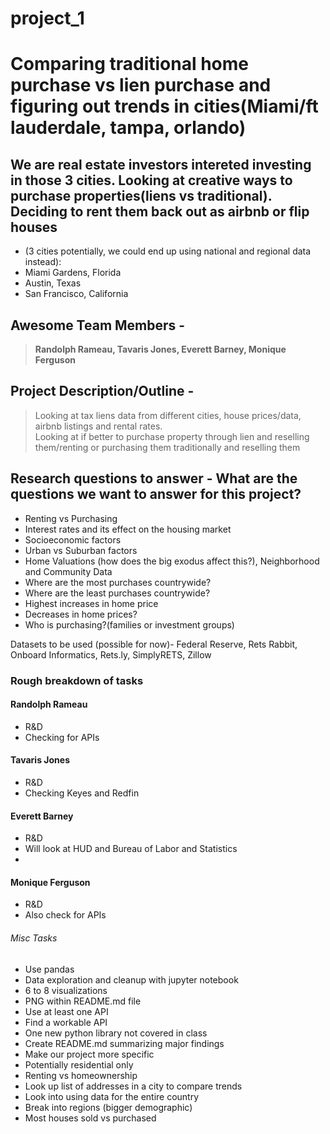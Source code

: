 # project_1

# Comparing traditional home purchase vs lien purchase and figuring out trends in cities(Miami/ft lauderdale, tampa, orlando)

## We are real estate investors intereted investing in those 3 cities. Looking at creative ways to purchase properties(liens vs traditional). Deciding to rent them back out as airbnb or flip houses
- (3 cities potentially, we could end up using national and regional data instead):
- Miami Gardens, Florida 
- Austin, Texas
- San Francisco, California

## Awesome Team Members - 
> **Randolph Rameau, Tavaris Jones, Everett Barney, Monique Ferguson**

## Project Description/Outline - 
> Looking at tax liens data from different cities, house prices/data, airbnb listings and rental rates.  
> Looking at if better to purchase property through lien and reselling them/renting or purchasing them traditionally and reselling them

## Research questions to answer - What are the questions we want to answer for this project?
- Renting vs Purchasing
- Interest rates and its effect on the housing market
- Socioeconomic factors
- Urban vs Suburban factors
- Home Valuations (how does the big exodus affect this?), Neighborhood and Community Data
- Where are the most purchases countrywide?
- Where are the least purchases countrywide?
- Highest increases in home price
- Decreases in home prices?
- Who is purchasing?(families or investment groups)


Datasets to be used (possible for now)- Federal Reserve, Rets Rabbit, Onboard Informatics, Rets.ly, SimplyRETS, Zillow 

### Rough breakdown of tasks

#### Randolph Rameau
- R&D
- Checking for APIs

#### Tavaris Jones
- R&D
- Checking Keyes and Redfin

#### Everett Barney
- R&D
- Will look at HUD and Bureau of Labor and Statistics
-
#### Monique Ferguson
- R&D
- Also check for APIs



###### Misc Tasks
- Use pandas
- Data exploration and cleanup with jupyter notebook
- 6 to 8 visualizations
- PNG within README.md file
- Use at least one API
- Find a workable API
- One new python library not covered in class
- Create README.md summarizing major findings
- Make our project more specific
- Potentially residential only
- Renting vs homeownership
- Look up list of addresses in a city to compare trends
- Look into using data for the entire country
- Break into regions (bigger demographic)
- Most houses sold vs purchased



